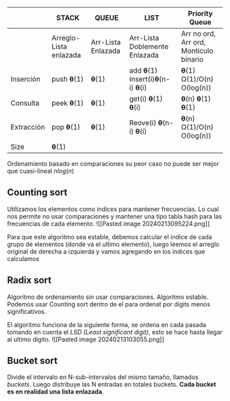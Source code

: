 |            | STACK                  | QUEUE              | LIST                                                 | Priority Queue                         |
| ---------- | ---------------------- | ------------------ | ---------------------------------------------------- | -------------------------------------- |
|            | Arreglo-Lista enlazada | Arr-Lista Enlazada | Arr-Lista Doblemente Enlazada                        | Arr no ord, Arr ord, Monticulo binario |
| Inserción  | push **θ**(1)          | **θ**(1)           | add **θ**(1)            Insert(i)**θ**(n-i) **θ**(i) | **θ**(1) Ω(1)/O(n) O(log(n))           |
| Consulta   | peek **θ**(1)          | **θ**(1)           | get(i) **θ**(1) **θ**(i)                             | **θ**(n) **θ**(1) **θ**(1)             |
| Extracción | pop **θ**(1)           | **θ**(1)           | Reove(i) **θ**(n-i) **θ**(i)                         | **θ**(n) Ω(1)/O(n) O(log(n))           |
| Size       | **θ**(1)               |                    |                                                      |                                        |
Ordenamiento basado en comparaciones su peor caso no puede ser mejor que cuasi-lineal $n log(n)$

## Counting sort

Utilizamos los elementos como indices para mantener frecuencias. Lo cual nos permite no usar comparaciones y mantener una tipo tabla hash para las frecuencias de cada elemento.
![[Pasted image 20240213095224.png]]

Para que este algoritmo sea estable, debemos calcular el indice de cada grupo de elementos (donde va el ultimo elemento), luego leemos el arreglo original de derecha a izquierda y vamos agregando en los indices que calculamos

## Radix sort
Algoritmo de ordenamiento sin usar comparaciones. Algoritmo estable. Podemos usar Counting sort dentro de el para ordenat por digits menos significativos.

El algoritmo funciona de la siguiente forma, se ordena en cada pasada tomando en cuenta el *LSD (Least significant digit)*, esto se hace hasta llegar al ultimo digito.
![[Pasted image 20240213103055.png]]

## Bucket sort
Divide el intervalo en N-sub-intervalos del mismo tamaño, llamados *buckets*.
Luego distribuye las N entradas en totales buckets. **Cada bucket es en realidad una lista enlazada**.

